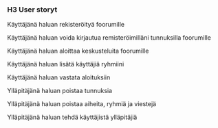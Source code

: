 ### H3 User storyt

Käyttäjänä haluan rekisteröityä foorumille

Käyttäjänä haluan voida kirjautua remisteröimilläni tunnuksilla foorumille

Käyttäjänä haluan aloittaa keskusteluita foorumille

Käyttäjänä haluan lisätä käyttäjiä ryhmiini

Käyttäjänä haluan vastata aloituksiin

Ylläpitäjänä haluan poistaa tunnuksia

Ylläpitäjänä haluan poistaa aiheita, ryhmiä ja viestejä

Ylläpitäjänä haluan tehdä käyttäjistä ylläpitäjiä
